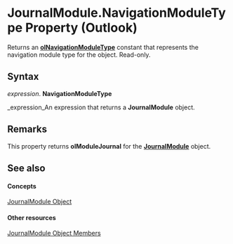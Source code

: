 
# JournalModule.NavigationModuleType Property (Outlook)

Returns an  **[olNavigationModuleType](2140a094-6bee-aba1-03cd-71fa2c55842e.md)** constant that represents the navigation module type for the object. Read-only.


## Syntax

 _expression_. **NavigationModuleType**

 _expression_An expression that returns a  **JournalModule** object.


## Remarks

This property returns  **olModuleJournal** for the **[JournalModule](5a696d10-8a10-c01d-cf65-f8a65718f120.md)** object.


## See also


#### Concepts


 [JournalModule Object](5a696d10-8a10-c01d-cf65-f8a65718f120.md)
#### Other resources


 [JournalModule Object Members](d0f9e3de-e626-d8f4-fe4d-411ae35cea92.md)

